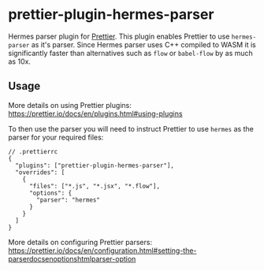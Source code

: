 # prettier-plugin-hermes-parser

Hermes parser plugin for [Prettier](https://prettier.io/). This plugin enables Prettier to use `hermes-parser` as it's parser. Since Hermes parser uses C++ compiled to WASM it is significantly faster than alternatives such as `flow` or `babel-flow` by as much as 10x.

## Usage

More details on using Prettier plugins: https://prettier.io/docs/en/plugins.html#using-plugins

To then use the parser you will need to instruct Prettier to use `hermes` as the parser for your required files:

```
// .prettierrc
{
  "plugins": ["prettier-plugin-hermes-parser"],
  "overrides": [
    {
      "files": ["*.js", "*.jsx", "*.flow"],
      "options": {
        "parser": "hermes"
      }
    }
  ]
}
```
More details on configuring Prettier parsers: https://prettier.io/docs/en/configuration.html#setting-the-parserdocsenoptionshtmlparser-option

